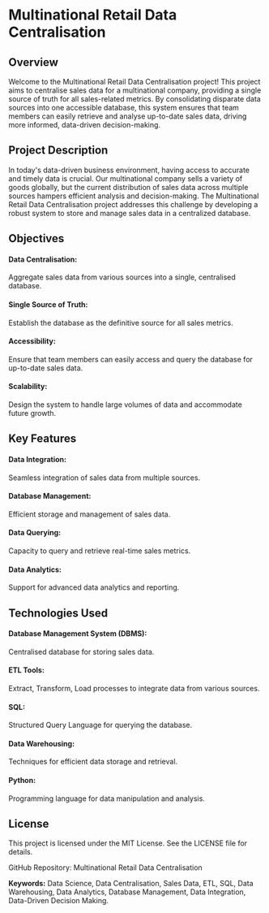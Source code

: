 # Multinational Retail Data Centralisation

## Overview

Welcome to the Multinational Retail Data Centralisation project! 
This project aims to centralise sales data for a multinational company, providing a single source of truth for all sales-related metrics. 
By consolidating disparate data sources into one accessible database, this system ensures that team members can easily retrieve and analyse up-to-date sales data, 
driving more informed, data-driven decision-making.

## Project Description

In today's data-driven business environment, having access to accurate and timely data is crucial. Our multinational company sells a variety of goods globally, but the current distribution of sales data across multiple sources hampers efficient analysis and decision-making. The Multinational Retail Data Centralisation project addresses this challenge by developing a robust system to store and manage sales data in a centralized database.

## Objectives

#### Data Centralisation: 
Aggregate sales data from various sources into a single, centralised database.
#### Single Source of Truth: 
Establish the database as the definitive source for all sales metrics.
#### Accessibility: 
Ensure that team members can easily access and query the database for up-to-date sales data.
#### Scalability: 
Design the system to handle large volumes of data and accommodate future growth.

## Key Features

#### Data Integration: 
Seamless integration of sales data from multiple sources.
#### Database Management: 
Efficient storage and management of sales data.
#### Data Querying: 
Capacity to query and retrieve real-time sales metrics.
#### Data Analytics: 
Support for advanced data analytics and reporting.

## Technologies Used

#### Database Management System (DBMS): 
Centralised database for storing sales data.
#### ETL Tools: 
Extract, Transform, Load processes to integrate data from various sources.
#### SQL: 
Structured Query Language for querying the database.
#### Data Warehousing: 
Techniques for efficient data storage and retrieval.
#### Python: 
Programming language for data manipulation and analysis.

## License

This project is licensed under the MIT License. See the LICENSE file for details.


GitHub Repository: Multinational Retail Data Centralisation

**Keywords:** Data Science, Data Centralisation, Sales Data, ETL, SQL, Data Warehousing, Data Analytics, Database Management, Data Integration, Data-Driven Decision Making.
